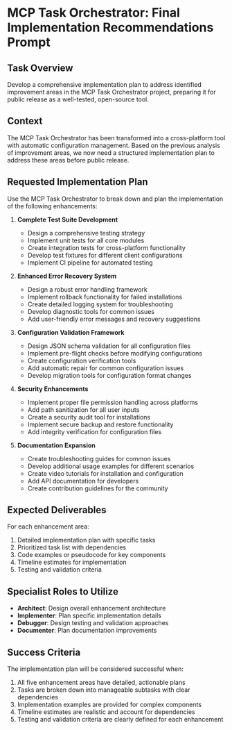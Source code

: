 # MCP Task Orchestrator: Final Implementation Recommendations Prompt

## Task Overview

Develop a comprehensive implementation plan to address identified improvement areas in the MCP Task Orchestrator project, preparing it for public release as a well-tested, open-source tool.

## Context

The MCP Task Orchestrator has been transformed into a cross-platform tool with automatic configuration management. Based on the previous analysis of improvement areas, we now need a structured implementation plan to address these areas before public release.

## Requested Implementation Plan

Use the MCP Task Orchestrator to break down and plan the implementation of the following enhancements:

1. **Complete Test Suite Development**
   - Design a comprehensive testing strategy
   - Implement unit tests for all core modules
   - Create integration tests for cross-platform functionality
   - Develop test fixtures for different client configurations
   - Implement CI pipeline for automated testing

2. **Enhanced Error Recovery System**
   - Design a robust error handling framework
   - Implement rollback functionality for failed installations
   - Create detailed logging system for troubleshooting
   - Develop diagnostic tools for common issues
   - Add user-friendly error messages and recovery suggestions

3. **Configuration Validation Framework**
   - Design JSON schema validation for all configuration files
   - Implement pre-flight checks before modifying configurations
   - Create configuration verification tools
   - Add automatic repair for common configuration issues
   - Develop migration tools for configuration format changes

4. **Security Enhancements**
   - Implement proper file permission handling across platforms
   - Add path sanitization for all user inputs
   - Create a security audit tool for installations
   - Implement secure backup and restore functionality
   - Add integrity verification for configuration files

5. **Documentation Expansion**
   - Create troubleshooting guides for common issues
   - Develop additional usage examples for different scenarios
   - Create video tutorials for installation and configuration
   - Add API documentation for developers
   - Create contribution guidelines for the community

## Expected Deliverables

For each enhancement area:
1. Detailed implementation plan with specific tasks
2. Prioritized task list with dependencies
3. Code examples or pseudocode for key components
4. Timeline estimates for implementation
5. Testing and validation criteria

## Specialist Roles to Utilize

- **Architect**: Design overall enhancement architecture
- **Implementer**: Plan specific implementation details
- **Debugger**: Design testing and validation approaches
- **Documenter**: Plan documentation improvements

## Success Criteria

The implementation plan will be considered successful when:
1. All five enhancement areas have detailed, actionable plans
2. Tasks are broken down into manageable subtasks with clear dependencies
3. Implementation examples are provided for complex components
4. Timeline estimates are realistic and account for dependencies
5. Testing and validation criteria are clearly defined for each enhancement